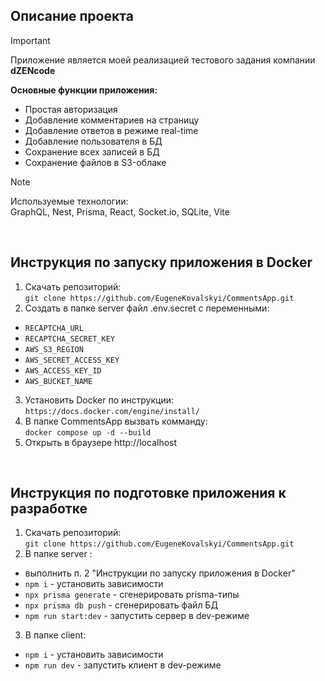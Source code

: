 ## Описание проекта  

> [!IMPORTANT]
> Приложение является моей реализацией тестового задания компании **dZENcode**  

**Основные функции приложения:**  
- Простая авторизация
- Добавление комментариев на страницу
- Добавление ответов в режиме real-time
- Добавление пользователя в БД
- Сохранение всех записей в БД
- Сохранение файлов в S3-облаке

> [!NOTE]
> Используемые технологии:  
> GraphQL, Nest, Prisma, React, Socket.io, SQLite, Vite  

<br>

## Инструкция по запуску приложения в Docker  
1. Скачать репозиторий:  
  `git clone https://github.com/EugeneKovalskyi/CommentsApp.git`   
2. Создать в папке server файл .env.secret с переменными:  
  - `RECAPTCHA_URL`
  - `RECAPTCHA_SECRET_KEY`
  - `AWS_S3_REGION`
  - `AWS_SECRET_ACCESS_KEY`
  - `AWS_ACCESS_KEY_ID`
  - `AWS_BUCKET_NAME`
3. Установить Docker по инструкции:  
  `https://docs.docker.com/engine/install/` 
4. В папке CommentsApp вызвать комманду:  
  `docker compose up -d --build`  
5. Открыть в браузере http://localhost  

<br>

## Инструкция по подготовке приложения к разработке  
1. Скачать репозиторий:  
  `git clone https://github.com/EugeneKovalskyi/CommentsApp.git`  
2. В папке server :
  - выполнить п. 2 "Инструкции по запуску приложения в Docker"
  - `npm i` - установить зависимости
  - `npx prisma generate` - сгенерировать prisma-типы  
  - `npx prisma db push` - сгенерировать файл БД
  - `npm run start:dev` - запустить сервер в dev-режиме
3. В папке client:
  - `npm i` - установить зависимости
  - `npm run dev` - запустить клиент в dev-режиме
  